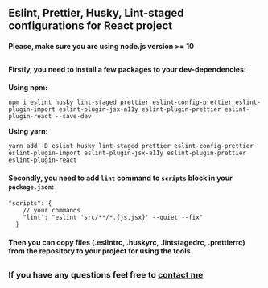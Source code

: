 ## Eslint, Prettier, Husky, Lint-staged configurations for React project

#### Please, make sure you are using node.js version >= 10 
##
#### Firstly, you need to install a few packages to your dev-dependencies:

**Using npm:**

    npm i eslint husky lint-staged prettier eslint-config-prettier eslint-plugin-import eslint-plugin-jsx-a11y eslint-plugin-prettier eslint-plugin-react --save-dev
**Using yarn:**

    yarn add -D eslint husky lint-staged prettier eslint-config-prettier eslint-plugin-import eslint-plugin-jsx-a11y eslint-plugin-prettier eslint-plugin-react


#### Secondly, you need to add `lint` command to `scripts` block in your `package.json`:
    "scripts": {
        // your commands
        "lint": "eslint 'src/**/*.{js,jsx}' --quiet --fix"
      }

#### Then you can copy files (.eslintrc, .huskyrc, .lintstagedrc, .prettierrc) from the repository to your project for using the tools

##
### If you have any questions feel free to [contact me](mailto:bodyaperhalyuk@gmail.com)

